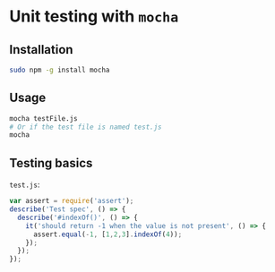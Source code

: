 Unit testing with `mocha`
====


Installation
----
```bash
sudo npm -g install mocha
```


Usage
----
```bash
mocha testFile.js
# Or if the test file is named test.js
mocha
```


Testing basics
----
`test.js`:
```js
var assert = require('assert');
describe('Test spec', () => {
  describe('#indexOf()', () => {
    it('should return -1 when the value is not present', () => {
      assert.equal(-1, [1,2,3].indexOf(4));
    });
  });
});
```

